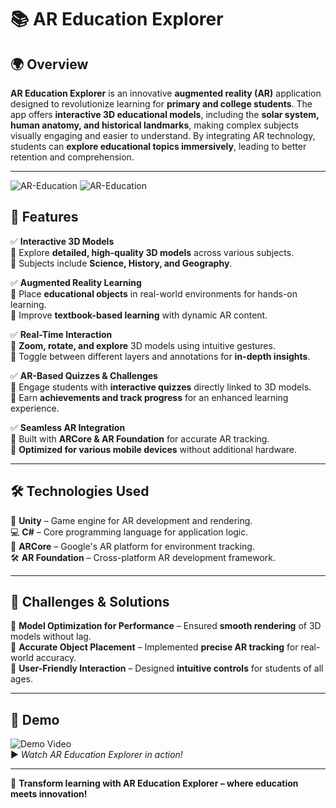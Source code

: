 # 📚 **AR Education Explorer**

## 🌍 **Overview**  
**AR Education Explorer** is an innovative **augmented reality (AR)** application designed to revolutionize learning for **primary and college students**. The app offers **interactive 3D educational models**, including the **solar system, human anatomy, and historical landmarks**, making complex subjects visually engaging and easier to understand. By integrating AR technology, students can **explore educational topics immersively**, leading to better retention and comprehension.

---
![AR-Education](https://github.com/user-attachments/assets/93e96ff9-0098-4f12-939c-8d4fa8f0b4f4) 
![AR-Education](https://github.com/user-attachments/assets/fa8c5d12-0a58-49ba-9bbb-182520dedd55) 
## 🎨 **Features**  
✅ **Interactive 3D Models**  
🔹 Explore **detailed, high-quality 3D models** across various subjects.  
🔹 Subjects include **Science, History, and Geography**.  

✅ **Augmented Reality Learning**  
🔹 Place **educational objects** in real-world environments for hands-on learning.  
🔹 Improve **textbook-based learning** with dynamic AR content.  

✅ **Real-Time Interaction**  
🔹 **Zoom, rotate, and explore** 3D models using intuitive gestures.  
🔹 Toggle between different layers and annotations for **in-depth insights**.  

✅ **AR-Based Quizzes & Challenges**  
🔹 Engage students with **interactive quizzes** directly linked to 3D models.  
🔹 Earn **achievements and track progress** for an enhanced learning experience.  

✅ **Seamless AR Integration**  
🔹 Built with **ARCore & AR Foundation** for accurate AR tracking.  
🔹 **Optimized for various mobile devices** without additional hardware.  

---

## 🛠 **Technologies Used**  
🚀 **Unity** – Game engine for AR development and rendering.  
💻 **C#** – Core programming language for application logic.  
📌 **ARCore** – Google's AR platform for environment tracking.  
🛠 **AR Foundation** – Cross-platform AR development framework.  

---

## 🚀 **Challenges & Solutions**  
🔹 **Model Optimization for Performance** – Ensured **smooth rendering** of 3D models without lag.  
🔹 **Accurate Object Placement** – Implemented **precise AR tracking** for real-world accuracy.  
🔹 **User-Friendly Interaction** – Designed **intuitive controls** for students of all ages.  

---

## 🎥 **Demo**  
![Demo Video](https://github.com/user-attachments/assets/ac620818-bdaa-47c9-b07c-67374845acb1)  
▶️ *Watch AR Education Explorer in action!*  

---

🌟 **Transform learning with AR Education Explorer – where education meets innovation!**

